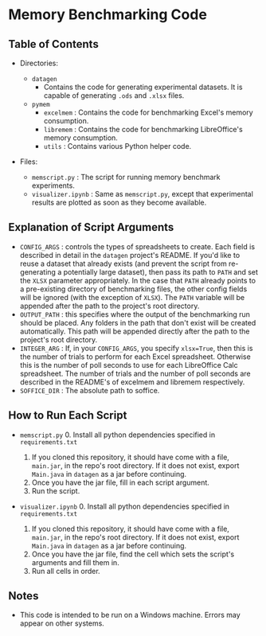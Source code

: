 # Memory Benchmarking Code

## Table of Contents
- Directories:
    - `datagen`
        - Contains the code for generating experimental datasets. It is capable of generating `.ods` and `.xlsx` files.
    - `pymem`
        - `excelmem`    : Contains the code for benchmarking Excel's memory consumption.
        - `libremem`    : Contains the code for benchmarking LibreOffice's memory consumption.
        - `utils`       : Contains various Python helper code.

- Files:
    - `memscript.py`        : The script for running memory benchmark experiments.
    - `visualizer.ipynb`    : Same as `memscript.py`, except that experimental results are plotted as soon as they become available.

## Explanation of Script Arguments
- `CONFIG_ARGS` : controls the types of spreadsheets to create. Each field is described in detail in the `datagen` project's README. If you'd like to reuse a dataset that already exists (and prevent the script from re-generating a potentially large dataset), then pass its path to `PATH` and set the `XLSX` parameter appropriately. In the case that `PATH` already points to a pre-existing directory of benchmarking files, the other config fields will be ignored (with the exception of `XLSX`). The `PATH` variable will be appended after the path to the project's root directory.
- `OUTPUT_PATH` : this specifies where the output of the benchmarking run should be placed. Any folders in the path that don't exist will be created automatically. This path will be appended directly after the path to the project's root directory.
- `INTEGER_ARG` : If, in your `CONFIG_ARGS`, you specify `xlsx=True`, then this is the number of trials to perform for each Excel spreadsheet. Otherwise this is the number of poll seconds to use for each LibreOffice Calc spreadsheet. The number of trials and the number of poll seconds are described in the README's of excelmem and libremem respectively.
- `SOFFICE_DIR` : The absolute path to soffice.

## How to Run Each Script
- `memscript.py`
    0. Install all python dependencies specified in `requirements.txt`
    1. If you cloned this repository, it should have come with a file, `main.jar`, in the repo's root directory. If it does not exist, export `Main.java` in `datagen` as a jar before continuing.
    2. Once you have the jar file, fill in each script argument.
    3. Run the script.

- `visualizer.ipynb`
    0. Install all python dependencies specified in `requirements.txt`
    1. If you cloned this repository, it should have come with a file, `main.jar`, in the repo's root directory. If it does not exist, export `Main.java` in `datagen` as a jar before continuing.
    2. Once you have the jar file, find the cell which sets the script's arguments and fill them in.
    3. Run all cells in order.

## Notes
- This code is intended to be run on a Windows machine. Errors may appear on other systems.